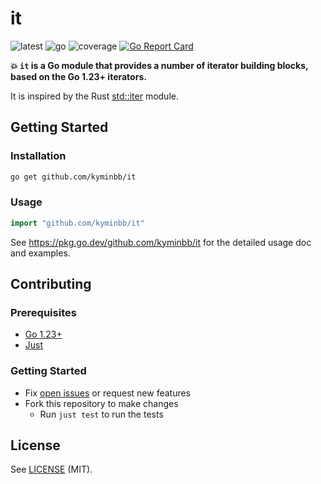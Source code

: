 # it

![latest](https://img.shields.io/badge/latest-v0.0.0-green)
![go](https://img.shields.io/badge/go-1.23-00ADD8?logo=go)
![coverage](https://img.shields.io/badge/coverage-100.0%25-44CC11)
[![Go Report Card](https://goreportcard.com/badge/github.com/kyminbb/it)](https://goreportcard.com/report/github.com/kyminbb/it)

**:boom: `it` is a Go module that provides a number of iterator building blocks, based on the Go 1.23+ iterators.**

It is inspired by the Rust [std::iter](https://doc.rust-lang.org/std/iter/index.html) module.

## Getting Started

### Installation

```bash
go get github.com/kyminbb/it
```

### Usage

```go
import "github.com/kyminbb/it"
```

See <https://pkg.go.dev/github.com/kyminbb/it> for the detailed usage doc and examples.

## Contributing

### Prerequisites

- [Go 1.23+](https://go.dev/doc/install)
- [Just](https://just.systems/man/en/chapter_1.html)

### Getting Started

- Fix [open issues](https://github.com/kyminbb/it/issues) or request new features
- Fork this repository to make changes
  - Run `just test` to run the tests

## License

See [LICENSE](LICENSE) (MIT).
